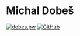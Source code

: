 # Michal Dobeš

<a href="https://dobes.pw"> <img src="https://img.shields.io/static/v1?label=Web&message=dobes.pw&color=0055ff&style=venrav" alt="dobes.pw"></a> 
<a href="https://github.com/mdobes"> <img src="https://img.shields.io/github/followers/mdobes.svg?style=venrav&label=GitHub&logo=github" alt="GitHub"></a> 

